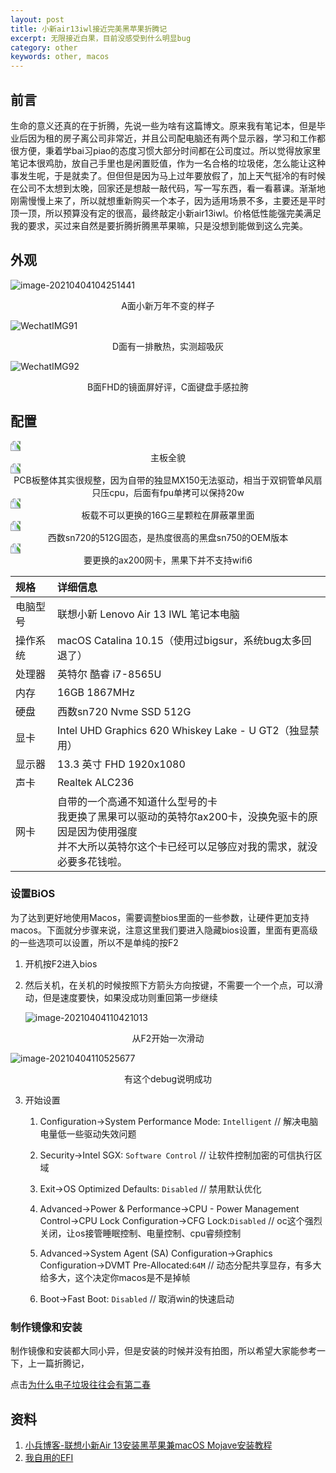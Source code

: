 ```yaml
---
layout: post
title: 小新air13iwl接近完美黑苹果折腾记
excerpt: 无限接近白果，目前没感受到什么明显bug
category: other
keywords: other, macos
---
```


## 前言

生命的意义还真的在于折腾，先说一些为啥有这篇博文。原来我有笔记本，但是毕业后因为租的房子离公司非常近，并且公司配电脑还有两个显示器，学习和工作都很方便，秉着学bai习piao的态度习惯大部分时间都在公司度过。所以觉得放家里笔记本很鸡肋，放自己手里也是闲置贬值，作为一名合格的垃圾佬，怎么能让这种事发生呢，于是就卖了。但但但是因为马上过年要放假了，加上天气挺冷的有时候在公司不太想到太晚，回家还是想敲一敲代码，写一写东西，看一看慕课。渐渐地刚需慢慢上来了，所以就想重新购买一个本子，因为适用场景不多，主要还是平时顶一顶，所以预算没有定的很高，最终敲定小新air13iwl。价格低性能强完美满足我的要求，买过来自然是要折腾折腾黑苹果嘛，只是没想到能做到这么完美。

## 外观

![image-20210404104251441](https://mypicgogo.oss-cn-hangzhou.aliyuncs.com/tuchuang202307171436012.webp)

<center>A面小新万年不变的样子</center>



![WechatIMG91](https://mypicgogo.oss-cn-hangzhou.aliyuncs.com/tuchuang202307171436709.webp)

<center>D面有一排散热，实测超吸灰</center>



![WechatIMG92](https://mypicgogo.oss-cn-hangzhou.aliyuncs.com/tuchuang202307171436417.webp)

<center>B面FHD的镜面屏好评，C面键盘手感拉胯</center>



## 配置

<img src="https://mypicgogo.oss-cn-hangzhou.aliyuncs.com/tuchuang202307171436969.webp" style="transform: rotate(270deg);">
<center>主板全貌</center>



<img src="https://mypicgogo.oss-cn-hangzhou.aliyuncs.com/tuchuang202307171436696.webp" style="transform: rotate(270deg);">
<center>PCB板整体其实很规整，因为自带的独显MX150无法驱动，相当于双铜管单风扇只压cpu，后面有fpu单拷可以保持20w</center>


<img src="https://mypicgogo.oss-cn-hangzhou.aliyuncs.com/tuchuang202307171436494.webp" style="transform: rotate(270deg);">

<center>板载不可以更换的16G三星颗粒在屏蔽罩里面</center>


<img src="https://mypicgogo.oss-cn-hangzhou.aliyuncs.com/tuchuang202307171437137.webp" style="transform: rotate(270deg);">

<center>西数sn720的512G固态，是热度很高的黑盘sn750的OEM版本</center>


<img src="https://mypicgogo.oss-cn-hangzhou.aliyuncs.com/tuchuang202307171437901.webp" style="transform: rotate(270deg);">

<center>要更换的ax200网卡，黑果下并不支持wifi6</center>



| 规格     | 详细信息                                                     |
| :------- | :----------------------------------------------------------- |
| 电脑型号 | 联想小新 Lenovo Air 13 IWL 笔记本电脑                        |
| 操作系统 | macOS Catalina 10.15（使用过bigsur，系统bug太多回退了）      |
| 处理器   | 英特尔 酷睿 i7-8565U                                         |
| 内存     | 16GB 1867MHz                                                 |
| 硬盘     | 西数sn720 Nvme SSD 512G                                      |
| 显卡     | Intel UHD Graphics 620 Whiskey Lake - U GT2（独显禁用）      |
| 显示器   | 13.3 英寸 FHD 1920x1080                                      |
| 声卡     | Realtek ALC236                                               |
| 网卡     | 自带的一个高通不知道什么型号的卡<br />我更换了黑果可以驱动的英特尔ax200卡，没换免驱卡的原因是因为使用强度<br />并不大所以英特尔这个卡已经可以足够应对我的需求，就没必要多花钱啦。 |



### 设置BiOS

为了达到更好地使用Macos，需要调整bios里面的一些参数，让硬件更加支持macos。下面就分步骤来说，注意这里我们要进入隐藏bios设置，里面有更高级的一些选项可以设置，所以不是单纯的按F2

1. 开机按F2进入bios

2. 然后关机，在关机的时候按照下方箭头方向按键，不需要一个一个点，可以滑动，但是速度要快，如果没成功则重回第一步继续

   ![image-20210404110421013](https://mypicgogo.oss-cn-hangzhou.aliyuncs.com/tuchuang202307171437729.webp)

<center>从F2开始一次滑动</center>



![image-20210404110525677](https://mypicgogo.oss-cn-hangzhou.aliyuncs.com/tuchuang202307171437889.webp)

<center>有这个debug说明成功</center>



3. 开始设置
   1. Configuration->System Performance Mode: `Intelligent`   // 解决电脑电量低一些驱动失效问题
     
   2. Security->Intel SGX: `Software Control` //  让软件控制加密的可信执行区域
     
   3. Exit->OS Optimized Defaults: `Disabled` // 禁用默认优化
     
   4. Advanced->Power & Performance->CPU - Power Management Control->CPU Lock Configuration->CFG Lock:`Disabled` // oc这个强烈关闭，让os接管睡眠控制、电量控制、cpu睿频控制
     
   5. Advanced->System Agent (SA) Configuration->Graphics Configuration->DVMT Pre-Allocated:`64M`  // 动态分配共享显存，有多大给多大，这个决定你macos是不是掉帧
     
   6. Boot->Fast Boot: `Disabled` // 取消win的快速启动
   
   

### 制作镜像和安装

制作镜像和安装都大同小异，但是安装的时候并没有拍图，所以希望大家能参考一下，上一篇折腾记，

点击[为什么电子垃圾往往会有第二春](https://www.someget.cn/other/2020/10/03/m73.html) 



## 资料

1. [小兵博客-联想小新Air 13安装黑苹果兼macOS Mojave安装教程](https://blog.daliansky.net/Lenovo-Xiaoxin-Air-13-macOS-Mojave-installation-tutorial.html)
2. [我自用的EFI](https://github.com/oreoft/EFI_air13wil)